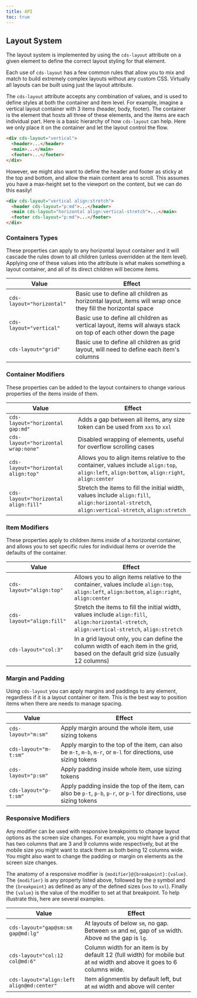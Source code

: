 ```yaml
---
title: API
toc: true
---
```


## Layout System

The layout system is implemented by using the `cds-layout` attribute on a given element to define the correct layout styling for that element.

Each use of `cds-layout` has a few common rules that allow you to mix and match to build extremely complex layouts without any custom CSS. Virtually all layouts can be built using just the layout attribute.

The `cds-layout` attribute accepts any combination of values, and is used to define styles at both the container and item level. For example, imagine a vertical layout container with 3 items (header, body, footer). The container is the element that hosts all three of these elements, and the items are each individual part. Here is a basic hierarchy of how `cds-layout` can help. Here we only place it on the container and let the layout control the flow.

```html
<div cds-layout="vertical">
  <header>...</header>
  <main>...</main>
  <footer>...</footer>
</div>
```

However, we might also want to define the header and footer as sticky at the top and bottom, and allow the main content area to scroll. This assumes you have a max-height set to the viewport on the content, but we can do this easily!

```html
<div cds-layout="vertical align:stretch">
  <header cds-layout="p:md">...</header>
  <main cds-layout="horizontal align:vertical-stretch">...</main>
  <footer cds-layout="p:md">...</footer>
</div>
```

### Containers Types

These properties can apply to any horizontal layout container and it will cascade the rules down to all children (unless overridden at the item level). Applying one of these values into the attribute is what makes something a layout container, and all of its direct children will become items.

| Value                     | Effect                                                                                                          |
| ------------------------- | --------------------------------------------------------------------------------------------------------------- |
| `cds-layout="horizontal"` | Basic use to define all children as horizontal layout, items will wrap once they fill the horizontal space      |
| `cds-layout="vertical"`   | Basic use to define all children as vertical layout, items will always stack on top of each other down the page |
| `cds-layout="grid"`       | Basic use to define all children as grid layout, will need to define each item's columns                        |

### Container Modifiers

These properties can be added to the layout containers to change various properties of the items inside of them.

| Value                                | Effect                                                                                                                                          |
| ------------------------------------ | ----------------------------------------------------------------------------------------------------------------------------------------------- |
| `cds-layout="horizontal gap:md"`     | Adds a gap between all items, any size token can be used from `xxs` to `xxl`                                                                    |
| `cds-layout="horizontal wrap:none"`  | Disabled wrapping of elements, useful for overflow scrolling cases                                                                              |
| `cds-layout="horizontal align:top"`  | Allows you to align items relative to the container, values include `align:top`, `align:left`, `align:bottom`, `align:right`, `align:center`    |
| `cds-layout="horizontal align:fill"` | Stretch the items to fill the initial width, values include `align:fill`, `align:horizontal-stretch`, `align:vertical-stretch`, `align:stretch` |

### Item Modifiers

These properties apply to children items inside of a horizontal container, and allows you to set specific rules for individual items or override the defaults of the container.

| Value                     | Effect                                                                                                                                          |
| ------------------------- | ----------------------------------------------------------------------------------------------------------------------------------------------- |
| `cds-layout="align:top"`  | Allows you to align items relative to the container, values include `align:top`, `align:left`, `align:bottom`, `align:right`, `align:center`    |
| `cds-layout="align:fill"` | Stretch the items to fill the initial width, values include `align:fill`, `align:horizontal-stretch`, `align:vertical-stretch`, `align:stretch` |
| `cds-layout="col:3"`      | In a grid layout only, you can define the column width of each item in the grid, based on the default grid size (usually 12 columns)            |

### Margin and Padding

Using `cds-layout` you can apply margins and paddings to any element, regardless if it is a layout container or item. This is the best way to position items when there are needs to manage spacing.

| Value                 | Effect                                                                                                                |
| --------------------- | --------------------------------------------------------------------------------------------------------------------- |
| `cds-layout="m:sm"`   | Apply margin around the whole item, use sizing tokens                                                                 |
| `cds-layout="m-t:sm"` | Apply margin to the top of the item, can also be `m-t`, `m-b`, `m-r`, or `m-l` for directions, use sizing tokens      |
| `cds-layout="p:sm"`   | Apply padding inside whole item, use sizing tokens                                                                    |
| `cds-layout="p-t:sm"` | Apply padding inside the top of the item, can also be `p-t`, `p-b`, `p-r`, or `p-l` for directions, use sizing tokens |

### Responsive Modifiers

Any modifier can be used with responsive breakpoints to change layout options as the screen size changes. For example, you might have a grid that has two columns that are 3 and 9 columns wide respectively, but at the mobile size you might want to stack them as both being 12 columns wide. You might also want to change the padding or margin on elements as the screen size changes.

The anatomy of a responsive modifier is `{modifier}@{breakpoint}:{value}`. The `{modifier}` is any property listed above, followed by the `@` symbol and the `{breakpoint}` as defined as any of the defined sizes (`xxs` to `xxl`). Finally the `{value}` is the value of the modifier to set at that breakpoint. To help illustrate this, here are several examples.

| Value                                     | Effect                                                                                                                   |
| ----------------------------------------- | ------------------------------------------------------------------------------------------------------------------------ |
| `cds-layout="gap@sm:sm gap@md:lg"`        | At layouts of below `sm`, no gap. Between `sm` and `md`, gap of `sm` width. Above `md` the gap is `lg`.                  |
| `cds-layout="col:12 col@md:6"`            | Column width for an item is by default 12 (full width) for mobile but at `md` width and above it goes to 6 columns wide. |
| `cds-layout="align:left align@md:center"` | Item alignmentis by default left, but at `md` width and above will center                                                |
